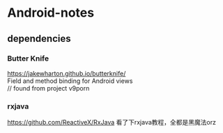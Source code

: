 # Android-notes

## dependencies 
### Butter Knife
https://jakewharton.github.io/butterknife/   
Field and method binding for Android views   
// found from project v9porn

### rxjava
https://github.com/ReactiveX/RxJava
看了下rxjava教程，全都是黑魔法orz
